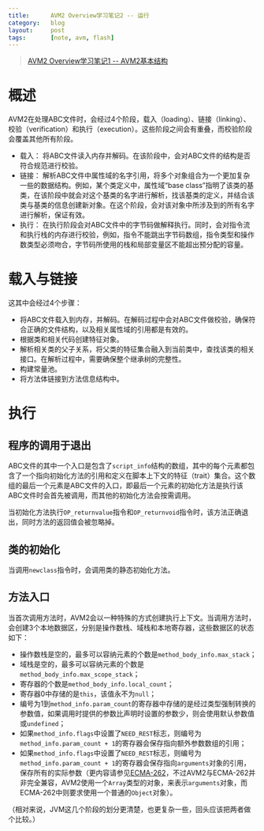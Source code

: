 ```yaml
---
title:      AVM2 Overview学习笔记2 -- 运行
category:   blog
layout:     post
tags:       [note, avm, flash]
---
```



>[AVM2 Overview学习笔记1 -- AVM2基本结构][2]


# 概述

AVM2在处理ABC文件时，会经过4个阶段，载入（loading）、链接（linking）、校验（verification）和执行（execution）。这些阶段之间会有重叠，而校验阶段会覆盖其他所有阶段。

*   载入： 将ABC文件读入内存并解码。在该阶段中，会对ABC文件的结构是否符合规范进行校验。
*   链接： 解析ABC文件中属性域的名字引用，将多个对象组合为一个更加复杂一些的数据结构。例如，某个类定义中，属性域“base class”指明了该类的基类，在该阶段中就会对这个基类的名字进行解析，找该基类的定义，并结合该类与基类的信息创建新对象。在这个阶段，会对该对象中所涉及到的所有名字进行解析，保证有效。
*   执行： 在执行阶段会对ABC文件中的字节码做解释执行。同时，会对指令流和执行栈的内存进行校验，例如，指令不能跳出字节码数组，指令类型和操作数类型必须吻合，字节码所使用的栈和局部变量区不能超出预分配的容量。

# 载入与链接

这其中会经过4个步骤：

*   将ABC文件载入到内存，并解码。在解码过程中会对ABC文件做校验，确保符合正确的文件结构，以及相关属性域的引用都是有效的。
*   根据类和相关代码创建特征对象。
*   解析相关类的父子关系，将父类的特征集合融入到当前类中，查找该类的相关接口。在解析过程中，需要确保整个继承树的完整性。
*   构建常量池。
*   将方法体链接到方法信息结构中。

# 执行

## 程序的调用于退出

ABC文件的其中一个入口是包含了`script_info`结构的数组，其中的每个元素都包含了一个指向初始化方法的引用和定义在脚本上下文的特征（trait）集合。这个数组的最后一个元素是ABC文件的入口，即最后一个元素的初始化方法是执行该ABC文件时会首先被调用，而其他的初始化方法会按需调用。

当初始化方法执行`OP_returnvalue`指令和`OP_returnvoid`指令时，该方法正确退出，同时方法的返回值会被忽略掉。

## 类的初始化

当调用`newclass`指令时，会调用类的静态初始化方法。

## 方法入口

当首次调用方法时，AVM2会以一种特殊的方式创建执行上下文。当调用方法时，会创建3个本地数据区，分别是操作数栈、域栈和本地寄存器，这些数据区的状态如下：

*   操作数栈是空的，最多可以容纳元素的个数是`method_body_info.max_stack`；
*   域栈是空的，最多可以容纳元素的个数是`method_body_info.max_scope_stack`；
*   寄存器的个数是`method_body_info.local_count`；
*   寄存器0中存储的是`this`，该值永不为`null`；
*   编号为1到`method_info.param_count`的寄存器中存储的是经过类型强制转换的参数值，如果调用时提供的参数比声明时设置的参数少，则会使用默认参数值或`undefined`；
*   如果`method_info.flags`中设置了`NEED_REST`标志，则编号为`method_info.param_count + 1`的寄存器会保存指向额外参数数组的引用；
*   如果`method_info.flags`中设置了`NEED_REST`标志，则编号为`method_info.param_count + 1`的寄存器会保存指向`arguments`对象的引用，保存所有的实际参数（更内容请参见[ECMA-262][1]，不过AVM2与ECMA-262并非完全兼容，AVM2使用一个`Array`类型的对象，来表示`arguments`对象，而ECMA-262中则要求使用一个普通的`Object`对象）。

（相对来说，JVM这几个阶段的划分更清楚，也更复杂一些，回头应该把两者做个比较。）

[1]:    http://www.ecma-international.org/publications/files/ECMA-ST/Ecma-262.pdf
[2]:    /blog/2013/11/10/avm2_overview_note_1_basic_structure.html
